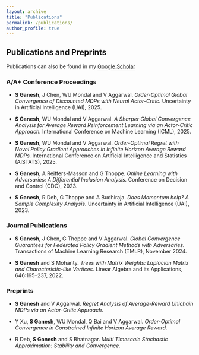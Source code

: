 ```yaml
---
layout: archive
title: "Publications"
permalink: /publications/
author_profile: true
---
```


## Publications and Preprints

Publications can also be found in my [Google Scholar](https://scholar.google.com/citations?user=-Crvn3cAAAAJ&hl=en)

### A/A* Conference Proceedings

- **S Ganesh**, J Chen, WU Mondal and V Aggarwal. *Order-Optimal Global Convergence of Discounted MDPs with Neural Actor-Critic.* Uncertainty in Artificial Intelligence (UAI), 2025.

- **S Ganesh**, WU Mondal and V Aggarwal. *A Sharper Global Convergence Analysis for Average Reward Reinforcement Learning via an Actor-Critic Approach.* International Conference on Machine Learning (ICML), 2025.

- **S Ganesh**, WU Mondal and V Aggarwal. *Order-Optimal Regret with Novel Policy Gradient Approaches in Infinite Horizon Average Reward MDPs.* International Conference on Artificial Intelligence and Statistics (AISTATS), 2025.

- **S Ganesh**, A Reiffers-Masson and G Thoppe. *Online Learning with Adversaries: A Differential Inclusion Analysis.* Conference on Decision and Control (CDC), 2023.

- **S Ganesh**, R Deb, G Thoppe and A Budhiraja. *Does Momentum help? A Sample Complexity Analysis.* Uncertainty in Artificial Intelligence (UAI), 2023.

### Journal Publications

- **S Ganesh**, J Chen, G Thoppe and V Aggarwal. *Global Convergence Guarantees for Federated Policy Gradient Methods with Adversaries.* Transactions of Machine Learning Research (TMLR), November 2024.

- **S Ganesh** and S Mohanty. *Trees with Matrix Weights: Laplacian Matrix and Characteristic-like Vertices.* Linear Algebra and its Applications, 646:195–237, 2022.

### Preprints

- **S Ganesh** and V Aggarwal. *Regret Analysis of Average-Reward Unichain MDPs via an Actor-Critic Approach.*

- Y Xu, **S Ganesh**, WU Mondal, Q Bai and V Aggarwal. *Order-Optimal Convergence in Constrained Infinite Horizon Average Reward.*

- R Deb, **S Ganesh** and S Bhatnagar. *Multi Timescale Stochastic Approximation: Stability and Convergence.*




